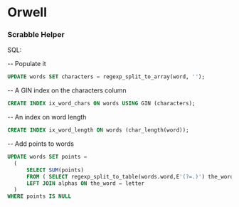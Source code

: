 # Orwell

### Scrabble Helper

SQL:

-- Populate it
```sql
UPDATE words SET characters = regexp_split_to_array(word, '');
```

-- A GIN index on the characters column
```sql
CREATE INDEX ix_word_chars ON words USING GIN (characters);
```

-- An index on word length
```sql
CREATE INDEX ix_word_length ON words (char_length(word));
```

-- Add points to words
```sql
UPDATE words SET points =
  (
      SELECT SUM(points)
      FROM ( SELECT regexp_split_to_table(words.word,E'(?=.)') the_word) tab 
      LEFT JOIN alphas ON the_word = letter
  )
WHERE points IS NULL
```
